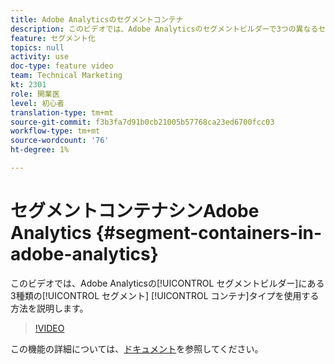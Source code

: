 ```yaml
---
title: Adobe Analyticsのセグメントコンテナ
description: このビデオでは、Adobe Analyticsのセグメントビルダーで3つの異なるセグメントコンテナタイプを使用する方法を説明します。
feature: セグメント化
topics: null
activity: use
doc-type: feature video
team: Technical Marketing
kt: 2301
role: 開業医
level: 初心者
translation-type: tm+mt
source-git-commit: f3b3fa7d91b0cb21005b57768ca23ed6700fcc03
workflow-type: tm+mt
source-wordcount: '76'
ht-degree: 1%

---
```



#   セグメントコンテナシンAdobe Analytics  {#segment-containers-in-adobe-analytics}

このビデオでは、Adobe Analyticsの[!UICONTROL セグメントビルダー]にある3種類の[!UICONTROL セグメント] [!UICONTROL コンテナ]タイプを使用する方法を説明します。

>[!VIDEO](https://video.tv.adobe.com/v/25401/?quality=12)

この機能の詳細については、[ドキュメント](https://marketing.adobe.com/resources/help/en_US/analytics/segment/index.html?f=seg_build_ui)を参照してください。
